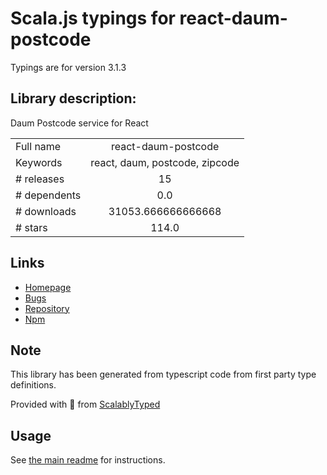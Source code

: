 
# Scala.js typings for react-daum-postcode

Typings are for version 3.1.3

## Library description:
Daum Postcode service for React

|                    |                 |
| ------------------ | :-------------: |
| Full name          | react-daum-postcode |
| Keywords           | react, daum, postcode, zipcode |
| # releases         | 15 |
| # dependents       | 0.0 |
| # downloads        | 31053.666666666668 |
| # stars            | 114.0 |

## Links
- [Homepage](https://github.com/kimminsik-bernard/react-daum-postcode#readme)
- [Bugs](https://github.com/kimminsik-bernard/react-daum-postcode/issues)
- [Repository](https://github.com/kimminsik-bernard/react-daum-postcode)
- [Npm](https://www.npmjs.com/package/react-daum-postcode)
    


## Note
This library has been generated from typescript code from first party type definitions.

Provided with :purple_heart: from [ScalablyTyped](https://github.com/oyvindberg/ScalablyTyped)

## Usage
See [the main readme](../../readme.md) for instructions.


